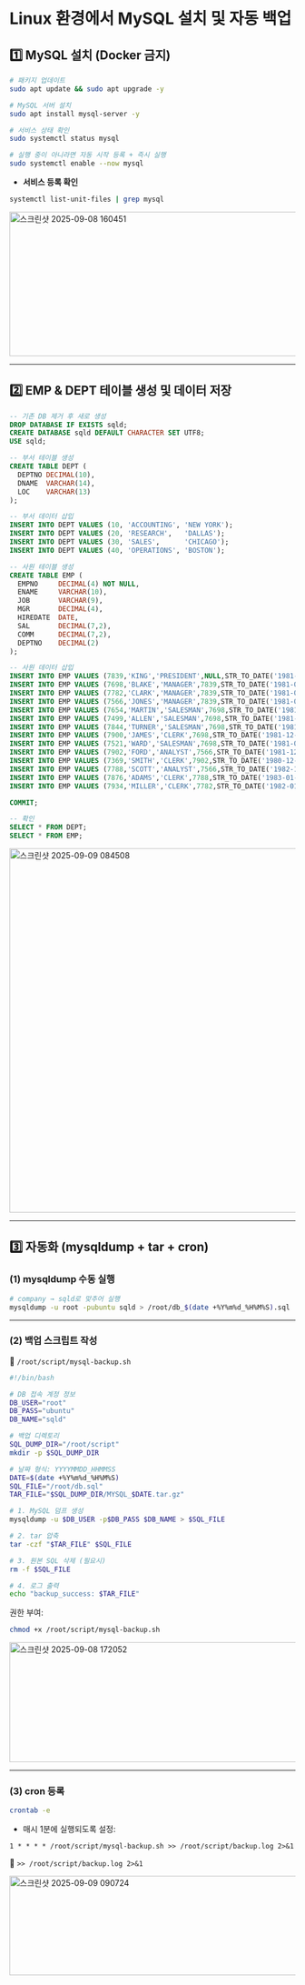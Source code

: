 # Linux 환경에서 MySQL 설치 및 자동 백업

## 1️⃣ MySQL 설치 (Docker 금지)

```bash
# 패키지 업데이트
sudo apt update && sudo apt upgrade -y

# MySQL 서버 설치
sudo apt install mysql-server -y

# 서비스 상태 확인
sudo systemctl status mysql

# 실행 중이 아니라면 자동 시작 등록 + 즉시 실행
sudo systemctl enable --now mysql

```

- **서비스 등록 확인**

```bash
systemctl list-unit-files | grep mysql

```

<img width="1091" height="254" alt="스크린샷 2025-09-08 160451" src="https://github.com/user-attachments/assets/8e09ed1a-9df4-4867-9ebf-2d52dbafa238" />

---

## 2️⃣ EMP & DEPT 테이블 생성 및 데이터 저장

```sql
-- 기존 DB 제거 후 새로 생성
DROP DATABASE IF EXISTS sqld;
CREATE DATABASE sqld DEFAULT CHARACTER SET UTF8;
USE sqld;

-- 부서 테이블 생성
CREATE TABLE DEPT (
  DEPTNO DECIMAL(10),
  DNAME  VARCHAR(14),
  LOC    VARCHAR(13)
);

-- 부서 데이터 삽입
INSERT INTO DEPT VALUES (10, 'ACCOUNTING', 'NEW YORK');
INSERT INTO DEPT VALUES (20, 'RESEARCH',   'DALLAS');
INSERT INTO DEPT VALUES (30, 'SALES',      'CHICAGO');
INSERT INTO DEPT VALUES (40, 'OPERATIONS', 'BOSTON');

-- 사원 테이블 생성
CREATE TABLE EMP (
  EMPNO     DECIMAL(4) NOT NULL,
  ENAME     VARCHAR(10),
  JOB       VARCHAR(9),
  MGR       DECIMAL(4),
  HIREDATE  DATE,
  SAL       DECIMAL(7,2),
  COMM      DECIMAL(7,2),
  DEPTNO    DECIMAL(2)
);

-- 사원 데이터 삽입
INSERT INTO EMP VALUES (7839,'KING','PRESIDENT',NULL,STR_TO_DATE('1981-11-17','%Y-%m-%d'),5000,NULL,10);
INSERT INTO EMP VALUES (7698,'BLAKE','MANAGER',7839,STR_TO_DATE('1981-05-01','%Y-%m-%d'),2850,NULL,30);
INSERT INTO EMP VALUES (7782,'CLARK','MANAGER',7839,STR_TO_DATE('1981-05-09','%Y-%m-%d'),2450,NULL,10);
INSERT INTO EMP VALUES (7566,'JONES','MANAGER',7839,STR_TO_DATE('1981-04-01','%Y-%m-%d'),2975,NULL,20);
INSERT INTO EMP VALUES (7654,'MARTIN','SALESMAN',7698,STR_TO_DATE('1981-09-10','%Y-%m-%d'),1250,1400,30);
INSERT INTO EMP VALUES (7499,'ALLEN','SALESMAN',7698,STR_TO_DATE('1981-02-11','%Y-%m-%d'),1600,300,30);
INSERT INTO EMP VALUES (7844,'TURNER','SALESMAN',7698,STR_TO_DATE('1981-08-21','%Y-%m-%d'),1500,0,30);
INSERT INTO EMP VALUES (7900,'JAMES','CLERK',7698,STR_TO_DATE('1981-12-11','%Y-%m-%d'),950,NULL,30);
INSERT INTO EMP VALUES (7521,'WARD','SALESMAN',7698,STR_TO_DATE('1981-02-23','%Y-%m-%d'),1250,500,30);
INSERT INTO EMP VALUES (7902,'FORD','ANALYST',7566,STR_TO_DATE('1981-12-11','%Y-%m-%d'),3000,NULL,20);
INSERT INTO EMP VALUES (7369,'SMITH','CLERK',7902,STR_TO_DATE('1980-12-09','%Y-%m-%d'),800,NULL,20);
INSERT INTO EMP VALUES (7788,'SCOTT','ANALYST',7566,STR_TO_DATE('1982-12-22','%Y-%m-%d'),3000,NULL,20);
INSERT INTO EMP VALUES (7876,'ADAMS','CLERK',7788,STR_TO_DATE('1983-01-15','%Y-%m-%d'),1100,NULL,20);
INSERT INTO EMP VALUES (7934,'MILLER','CLERK',7782,STR_TO_DATE('1982-01-11','%Y-%m-%d'),1300,NULL,10);

COMMIT;

-- 확인
SELECT * FROM DEPT;
SELECT * FROM EMP;

```

<img width="994" height="641" alt="스크린샷 2025-09-09 084508" src="https://github.com/user-attachments/assets/45be1313-2a56-427f-8123-b570bec1cee7" />



---

## 3️⃣ 자동화 (mysqldump + tar + cron)

### (1) mysqldump 수동 실행

```bash
# company → sqld로 맞추어 실행
mysqldump -u root -pubuntu sqld > /root/db_$(date +%Y%m%d_%H%M%S).sql

```

---

### (2) 백업 스크립트 작성

📄 `/root/script/mysql-backup.sh`

```bash
#!/bin/bash

# DB 접속 계정 정보
DB_USER="root"
DB_PASS="ubuntu"
DB_NAME="sqld"

# 백업 디렉토리
SQL_DUMP_DIR="/root/script"
mkdir -p $SQL_DUMP_DIR

# 날짜 형식: YYYYMMDD_HHMMSS
DATE=$(date +%Y%m%d_%H%M%S)
SQL_FILE="/root/db.sql"
TAR_FILE="$SQL_DUMP_DIR/MYSQL_$DATE.tar.gz"

# 1. MySQL 덤프 생성
mysqldump -u $DB_USER -p$DB_PASS $DB_NAME > $SQL_FILE

# 2. tar 압축
tar -czf "$TAR_FILE" $SQL_FILE

# 3. 원본 SQL 삭제 (필요시)
rm -f $SQL_FILE

# 4. 로그 출력
echo "backup_success: $TAR_FILE"

```

권한 부여:

```bash
chmod +x /root/script/mysql-backup.sh

```

<img width="1104" height="211" alt="스크린샷 2025-09-08 172052" src="https://github.com/user-attachments/assets/963f3c73-3465-42cc-8283-9ad15e6e8bf9" />


---

### (3) cron 등록

```bash
crontab -e

```

- 매시 1분에 실행되도록 설정:

```
1 * * * * /root/script/mysql-backup.sh >> /root/script/backup.log 2>&1

```

📌 `>> /root/script/backup.log 2>&1`

<img width="973" height="175" alt="스크린샷 2025-09-09 090724" src="https://github.com/user-attachments/assets/2a3d8475-1af4-41cf-9173-75bc5ef72945" />
